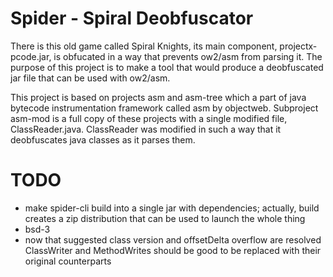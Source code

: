 # Spider - Spiral Deobfuscator

There is this old game called Spiral Knights, its main component, projectx-pcode.jar, is obfucated in a way that prevents ow2/asm from parsing it. The purpose of this project is to make a tool that would produce a deobfuscated jar file that can be used with ow2/asm.

This project is based on projects asm and asm-tree which a part of java bytecode instrumentation framework called asm by objectweb. Subproject asm-mod is a full copy of these projects with a single modified file, ClassReader.java. ClassReader was modified in such a way that it deobfuscates java classes as it parses them.

# TODO

 - make spider-cli build into a single jar with dependencies; actually, build creates a zip distribution that can be used to launch the whole thing
 - bsd-3
 - now that suggested class version and offsetDelta overflow are resolved ClassWriter and MethodWrites should be good to be replaced with their original counterparts

